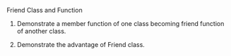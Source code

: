 Friend Class and Function

1. Demonstrate a member function of one class becoming friend function of another class.

2. Demonstrate the advantage of Friend class.
